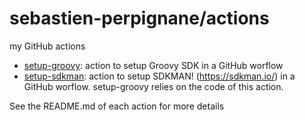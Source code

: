 # sebastien-perpignane/actions
my GitHub actions

* [setup-groovy](./setup-groovy): action to setup Groovy SDK in a GitHub worflow
* [setup-sdkman](./setup-sdkman): action to setup SDKMAN! (https://sdkman.io/) in a GitHub worflow. setup-groovy relies on the code of this action.

See the README.md of each action for more details
